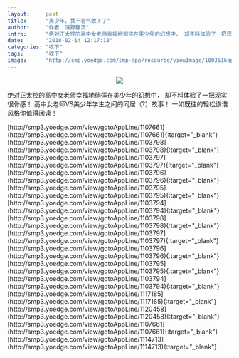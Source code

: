 ```yaml
---
layout:     post
title:      "美少年、我不客气收下了"
author:     "作者：清野静流"
intro:      "绝对正太控的高中女老师幸福地徜徉在美少年的幻想中， 却不料体验了一把现实很骨感！ 高中女老师VS美少年学生之间的同居（?）故事！ 一如既往的轻松诙谐风格你值得阅读！"
date:       "2018-02-14 12:17:18"
categories: "收下"
tags:       "收下"
image:      "http://smp.yoedge.com/smp-app/resource/viewImage/1003516appline.png"
---
```

<div style="text-align: center">
<p><img src="http://smp.yoedge.com/smp-app/resource/viewImage/1003516appline.png"/></p>
</div>
<p class="post-meta">
<span>绝对正太控的高中女老师幸福地徜徉在美少年的幻想中， 却不料体验了一把现实很骨感！ 高中女老师VS美少年学生之间的同居（?）故事！ 一如既往的轻松诙谐风格你值得阅读！</span>
</p>
[http://smp3.yoedge.com/view/gotoAppLine/1107661](http://smp3.yoedge.com/view/gotoAppLine/1107661){:target="_blank"}
[http://smp3.yoedge.com/view/gotoAppLine/1103798](http://smp3.yoedge.com/view/gotoAppLine/1103798){:target="_blank"}
[http://smp3.yoedge.com/view/gotoAppLine/1103797](http://smp3.yoedge.com/view/gotoAppLine/1103797){:target="_blank"}
[http://smp3.yoedge.com/view/gotoAppLine/1103796](http://smp3.yoedge.com/view/gotoAppLine/1103796){:target="_blank"}
[http://smp3.yoedge.com/view/gotoAppLine/1103795](http://smp3.yoedge.com/view/gotoAppLine/1103795){:target="_blank"}
[http://smp3.yoedge.com/view/gotoAppLine/1103794](http://smp3.yoedge.com/view/gotoAppLine/1103794){:target="_blank"}
[http://smp3.yoedge.com/view/gotoAppLine/1103798](http://smp3.yoedge.com/view/gotoAppLine/1103798){:target="_blank"}
[http://smp3.yoedge.com/view/gotoAppLine/1103797](http://smp3.yoedge.com/view/gotoAppLine/1103797){:target="_blank"}
[http://smp3.yoedge.com/view/gotoAppLine/1103796](http://smp3.yoedge.com/view/gotoAppLine/1103796){:target="_blank"}
[http://smp3.yoedge.com/view/gotoAppLine/1103795](http://smp3.yoedge.com/view/gotoAppLine/1103795){:target="_blank"}
[http://smp3.yoedge.com/view/gotoAppLine/1103794](http://smp3.yoedge.com/view/gotoAppLine/1103794){:target="_blank"}
[http://smp3.yoedge.com/view/gotoAppLine/1117185](http://smp3.yoedge.com/view/gotoAppLine/1117185){:target="_blank"}
[http://smp3.yoedge.com/view/gotoAppLine/1120458](http://smp3.yoedge.com/view/gotoAppLine/1120458){:target="_blank"}
[http://smp3.yoedge.com/view/gotoAppLine/1107661](http://smp3.yoedge.com/view/gotoAppLine/1107661){:target="_blank"}
[http://smp3.yoedge.com/view/gotoAppLine/1114713](http://smp3.yoedge.com/view/gotoAppLine/1114713){:target="_blank"}


